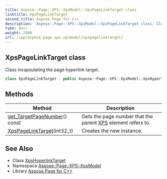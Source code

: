 ```yaml
---
title: Aspose::Page::XPS::XpsModel::XpsPageLinkTarget class
linktitle: XpsPageLinkTarget
second_title: Aspose.Page for C++
description: 'Aspose::Page::XPS::XpsModel::XpsPageLinkTarget class. Class incapsulating the page hyperlink target in C++.'
type: docs
weight: 2900
url: /cpp/aspose.page.xps.xpsmodel/xpspagelinktarget/
---
```

## XpsPageLinkTarget class


Class incapsulating the page hyperlink target.

```cpp
class XpsPageLinkTarget : public Aspose::Page::XPS::XpsModel::XpsHyperlinkTarget
```

## Methods

| Method | Description |
| --- | --- |
| [get_TargetPageNumber](./get_targetpagenumber/)() const | Gets the page number that the parent [XPS](../../aspose.page.xps/) element refers to. |
| [XpsPageLinkTarget](./xpspagelinktarget/)(int32_t) | Creates the new instance. |
## See Also

* Class [XpsHyperlinkTarget](../xpshyperlinktarget/)
* Namespace [Aspose::Page::XPS::XpsModel](../)
* Library [Aspose.Page for C++](../../)
